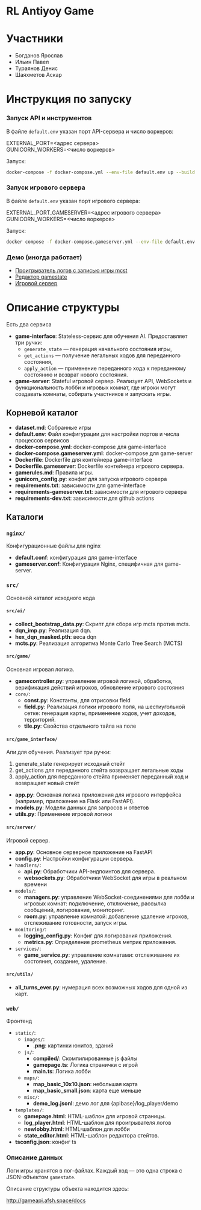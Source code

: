 # RL Antiyoy Game 
# Участники
- Богданов Ярослав
- Ильин Павел
- Тураянов Денис
- Шаяхметов Аскар

# Инструкция по запуску
### Запуск API и инструментов

В файле `default.env` указан порт API-сервера и число воркеров:

EXTERNAL_PORT=<адрес сервера>\
GUNICORN_WORKERS=<число воркеров>

Запуск:

```bash
docker-compose -f docker-compose.yml --env-file default.env up --build
```

### Запуск игрового сервера

В файле `default.env` указан порт игрового сервера:

EXTERNAL_PORT_GAMESERVER=<адрес игрового сервера>\
GUNICORN_WORKERS=<число воркеров>

Запуск:

```bash
docker compose -f docker-compose.gameserver.yml --env-file default.env up --build
```

### Демо (иногда работает)
- [Проигрыватель логов с записью игры mcst](http://gameapi.afsh.space/log_player/demo/)
- [Редактор gamestate](http://gameapi.afsh.space/state_editor/)
- [Игровой сервер](http://antiyoygame.afsh.space/)


# Описание структуры

Есть два сервиса 

- **game-interface**: Stateless-сервис для обучения AI. Предоставляет три ручки:  
  - `generate_state` — генерация начального состояния игры,  
  - `get_actions` — получение легальных ходов для переданного состояния,  
  - `apply_action` — применение переданного хода к переданному состоянию и возврат нового состояния.  
- **game-server**: Stateful игровой сервер. Реализует API, WebSockets и функциональность лобби и игровых комнат, где игроки могут создавать комнаты, собирать участников и запускать игры.
## Корневой каталог
- **dataset.md**: Собранные игры
- **default.env**: Файл конфигурации для настройки портов и числа процессов сервисов
- **docker-compose.yml**: docker-compose для game-interface
- **docker-compose.gameserver.yml**: docker-compose для game-server
- **Dockerfile**: Dockerfile для контейнера game-interface
- **Dockerfile.gameserver**: Dockerfile контейнера игрового сервера.
- **gamerules.md**: Правила игры.
- **gunicorn_config.py**: конфиг для запуска игрового сервера
- **requirements.txt**: зависимости для game-interface
- **requirements-gameserver.txt**: зависимости для игрового сервера
- **requirements-dev.txt**: зависимости для github actions


## Каталоги

### `nginx/`

Конфигурационные файлы для nginx

- **default.conf**: конфигурация для game-interface
- **gameserver.conf**: Конфигурация Nginx, специфичная для game-server.


### `src/`

Основной каталог исходного кода

#### `src/ai/`

- **collect_bootstrap_data.py**: Скрипт для сбора игр mcts против mcts.
- **dqn_imp.py**: Реализация dqn.
- **hex_dqn_masked.pth**: веса dqn
- **mcts.py**: Реализация алгоритма Monte Carlo Tree Search (MCTS)

#### `src/game/`

Основная игровая логика.

- **gamecontroller.py**: управление игровой логикой, обработка, верификация действий игроков, обновление игрового состояния
- `core/`:
  - **const.py**: Константы, для отрисовки field
  - **field.py**: Реализация логики игрового поля, на шестиугольной сетке: генерация карты, применение ходов, учет доходов, территорий.
  - **tile.py**: Свойства отдельного тайла на поле

#### `src/game_interface/`

Апи для обучения. Реализует три ручки: 
1) generate_state генерирует исходный стейт
2) get_actions для переданного стейта возвращает легальные ходы
3) apply_action для переданного стейта применяет переданный ход и возвращает новый стейт

- **app.py**: Основная логика приложения для игрового интерфейса (например, приложение на Flask или FastAPI).
- **models.py**: Модели данных для запросов и ответов
- **utils.py**: Применение игровой логики

#### `src/server/`

Игровой сервер.

- **app.py**: Основное серверное приложение на FastAPI
- **config.py**: Настройки конфигурации сервера.
- `handlers/`:
  - **api.py**: Обработчики API-эндпоинтов для сервера.
  - **websockets.py**: Обработчики WebSocket для игры в реальном времени
- `models/`:
  - **managers.py**: управление WebSocket-соединениями для лобби и игровых комнат: подключение, отключение, рассылка сообщений, логирование, мониторинг.
  - **room.py**: управление комнатой: добавление удаление игроков, отслеживание готовности, запуск игры.
- `monitoring/`:
  - **logging_config.py**: Конфиг для логирования приложения.
  - **metrics.py**: Определение prometheus метрик приложения.
- `services/`:
  - **game_service.py**: управление комнатами: отслеживание их состояния, создание, удаление.

#### `src/utils/`
- **all_turns_ever.py**: нумерация всех возможных ходов для одной из карт.

### `web/`

Фронтенд

- `static/`:
  - `images/`:
    - **.png**: картинки юнитов, зданий
  - `js/`:
    - **compiled/**: Скомпилированные js файлы
    - **gamepage.ts**: Логика странички с игрой
    - **main.ts**: Логика лобби
  - `maps/`:
    - **map_basic_10x10.json**: небольшая карта
    - **map_basic_small.json**: карта еще меньше
  - `misc/`:
    - **demo_log.jsonl**: демо лог для {apibase}/log_player/demo
- `templates/`:
  - **gamepage.html**: HTML-шаблон для игровой страницы.
  - **log_player.html**: HTML-шаблон для проигрывателя логов
  - **newlobby.html**: HTML-шаблон для лобби
  - **state_editor.html**: HTML-шаблон редактора стейтов.
- **tsconfig.json**: конфиг ts



### Описание данных

Логи игры хранятся в лог-файлах. Каждый ход — это одна строка с JSON-объектом `gamestate`.

Описание структуры объекта находится здесь:

http://gameapi.afsh.space/docs